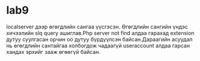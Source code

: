 # lab9
localserver дээр өгөгдлийн сангаа үүсгэсэн. Өгөгдлийн сангийн үндэс хичээлийн 
slq query ашиглав.Php server not find алдаа гарахад extension дутуу суулгасан 
орчин оо дутуу бүрдүүлсэн байсан.Дараагийн асуудал нь өгөгдлийн сантайгаа холбогдож чадаагүй 
useraccount алдаа гарсан хандах эрхийг зааж өгөөгүй байсан.
